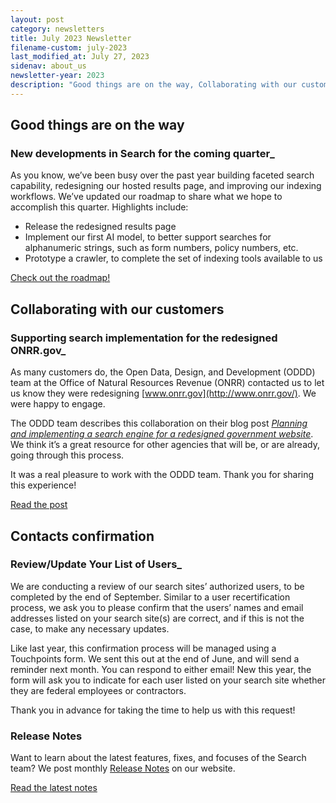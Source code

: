 ```yaml
---
layout: post
category: newsletters
title: July 2023 Newsletter
filename-custom: july-2023
last_modified_at: July 27, 2023
sidenav: about_us
newsletter-year: 2023
description: "Good things are on the way, Collaborating with our customers, Contacts confirmation, release notes."
---
```


## Good things are on the way

### New developments in Search for the coming quarter_

As you know, we’ve been busy over the past year building faceted search capability, redesigning our hosted results page, and improving our indexing workflows. We’ve updated our roadmap to share what we hope to accomplish this quarter. Highlights include:

- Release the redesigned results page
- Implement our first AI model, to better support searches for alphanumeric strings, such as form numbers, policy numbers, etc.
- Prototype a crawler, to complete the set of indexing tools available to us

[Check out the roadmap!](https://search.gov/about/updates/roadmap/)

  


## Collaborating with our customers

### Supporting search implementation for the redesigned ONRR.gov_

As many customers do, the Open Data, Design, and Development (ODDD) team at the Office of Natural Resources Revenue (ONRR) contacted us to let us know they were redesigning [www.onrr.gov](http://www.onrr.gov/). We were happy to engage.

The ODDD team describes this collaboration on their blog post [_Planning and implementing a search engine for a redesigned government website_](https://blog-nrrd.doi.gov/search-engine/). We think it’s a great resource for other agencies that will be, or are already, going through this process.

It was a real pleasure to work with the ODDD team. Thank you for sharing this experience!

[Read the post](https://blog-nrrd.doi.gov/search-engine/)



## Contacts confirmation

### Review/Update Your List of Users_

We are conducting a review of our search sites’ authorized users, to be completed by the end of September. Similar to a user recertification process, we ask you to please confirm that the users’ names and email addresses listed on your search site(s) are correct, and if this is not the case, to make any necessary updates. 

Like last year, this confirmation process will be managed using a Touchpoints form. We sent this out at the end of June, and will send a reminder next month. You can respond to either email! New this year, the form will ask you to indicate for each user listed on your search site whether they are federal employees or contractors.

Thank you in advance for taking the time to help us with this request!


### Release Notes

Want to learn about the latest features, fixes, and focuses of the Search team? We post monthly [Release Notes](https://connect.digitalgov.gov/e3t/Ctc/Q+113/cdt9M04/VXhmhs4vmgfTMTJ7ljfQJ4WW1RGk9h4MMM1KN2ZRHBG3q3nJV1-WJV7CgRNwW1jjTLk6b4Cv_W5jPdzQ11HZlgW3plm9X8yDVgRW544q688V9z3wW7QGyTl35RD95W3pTTSv8lwFtwW8w5SYB2VflNkTm7br4FHxYjW8tf8xB1dJf1XW8rkNq661tXGlW4wpQDJ6sdGtxF53X-xTg-Z3W7N9q9t412wJSW3nmq_G2YYy3mW3NwhFs4JcC0zW4wbbg78kNkPpW3qFnn33RCfDDW7tHHQd46MkhfW70wjLq3JGQbQW2PNmDm5J055hW65tvvk68Hl7pW3yLMc07f1HWwW4JwVqK62SgMBN24L38trH7cz3c9R1) on our website.

[Read the latest notes](https://search.gov/about/updates/releases/june-2023.html)
